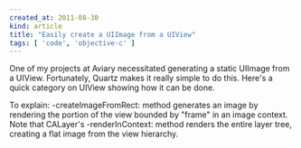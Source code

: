 ```yaml
---
created_at: 2011-08-30
kind: article
title: "Easily create a UIImage from a UIView"
tags: [ 'code', 'objective-c' ]
---
```


One of my projects at Aviary necessitated generating a static UIImage from a UIView. Fortunately, Quartz makes it really simple to do this. Here's a quick category on UIView showing how it can be done.

To explain: -createImageFromRect: method generates an image by rendering the portion of the view bounded by "frame" in an image context. Note that CALayer's -renderInContext: method renders the entire layer tree, creating a flat image from the view hierarchy.

<br>
<script src="https://gist.github.com/1181935.js?file=gistfile1.m"></script>
